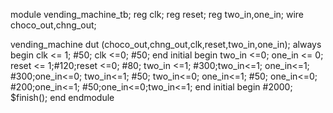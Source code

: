 module vending_machine_tb;
reg clk;
reg reset;
reg two_in,one_in;
wire choco_out,chng_out;

vending_machine dut (choco_out,chng_out,clk,reset,two_in,one_in);
always
begin
clk <= 1;
#50;
clk <=0;
#50;
end
initial
begin
two_in <=0; one_in <= 0;
reset <= 1;#120;reset <=0;
#80; two_in <=1;
#300;two_in<=1; one_in<=1;
#300;one_in<=0; two_in<=1;
#50; two_in<=0; one_in<=1;
#50; one_in<=0;
#200;one_in<=1;
#50;one_in<=0;two_in<=1;
end
initial
begin
#2000;
$finish();
end
endmodule


